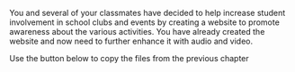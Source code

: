 <!--manual-->
You and several of your classmates have decided to help increase student involvement in school clubs and events by creating a website to promote awareness about the various activities. You have already created the website and now need to further enhance it with audio and video. 

<p>Use the button below to copy the files from the previous chapter</p>
<!--
{
    "CopyExercise": {
        "name": "Chapter 8 EX03",
        "copyTarget": "/chapter8/ex03/student/*",
        "pasteTarget": "./"
    }
}
-->